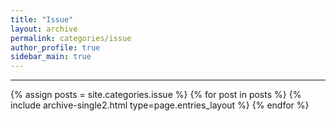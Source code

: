 ```yaml
---
title: "Issue"
layout: archive
permalink: categories/issue
author_profile: true
sidebar_main: true
---
```


***

{% assign posts = site.categories.issue %}
{% for post in posts %} {% include archive-single2.html type=page.entries_layout %} {% endfor %}